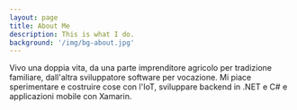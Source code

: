 ```yaml
---
layout: page
title: About Me
description: This is what I do.
background: '/img/bg-about.jpg'
---
```


Vivo una doppia vita, da una parte imprenditore agricolo per tradizione familiare, dall'altra sviluppatore software per vocazione.
Mi piace sperimentare e costruire cose con l'IoT, sviluppare backend in .NET e C# e applicazioni mobile con Xamarin.
